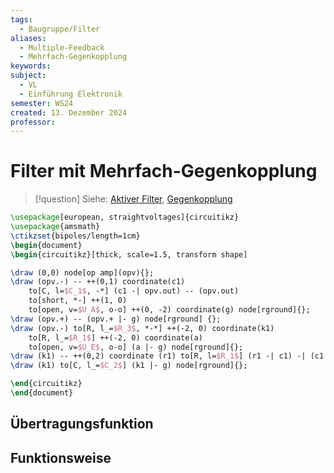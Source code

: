 ```yaml
---
tags:
  - Baugruppe/Filter
aliases:
  - Multiple-Feedback
  - Mehrfach-Gegenkopplung
keywords: 
subject:
  - VL
  - Einführung Elektronik
semester: WS24
created: 13. Dezember 2024
professor:
---
```

 

# Filter mit Mehrfach-Gegenkopplung

> [!question] Siehe: [Aktiver Filter](Filter-Verstärker/Aktiver%20Filter.md), [Gegenkopplung](Filter-Verstärker/Kopplungsarten.md)

```tikz
\usepackage[european, straightvoltages]{circuitikz}
\usepackage{amsmath}
\ctikzset{bipoles/length=1cm}
\begin{document}
\begin{circuitikz}[thick, scale=1.5, transform shape]

\draw (0,0) node[op amp](opv){};
\draw (opv.-) -- ++(0,1) coordinate(c1)
    to[C, l=$C_1$, -*] (c1 -| opv.out) -- (opv.out)
    to[short, *-] ++(1, 0)
    to[open, v=$U_A$, o-o] ++(0, -2) coordinate(g) node[rground]{};
\draw (opv.+) -- (opv.+ |- g) node[rground] {};
\draw (opv.-) to[R, l_=$R_3$, *-*] ++(-2, 0) coordinate(k1)
    to[R, l_=$R_1$] ++(-2, 0) coordinate(a)
    to[open, v=$U_E$, o-o] (a |- g) node[rground]{};
\draw (k1) -- ++(0,2) coordinate (r1) to[R, l=$R_1$] (r1 -| c1) -| (c1 -| opv.out);
\draw (k1) to[C, l_=$C_2$] (k1 |- g) node[rground]{};

\end{circuitikz}
\end{document}
```



## Übertragungsfunktion

## Funktionsweise
